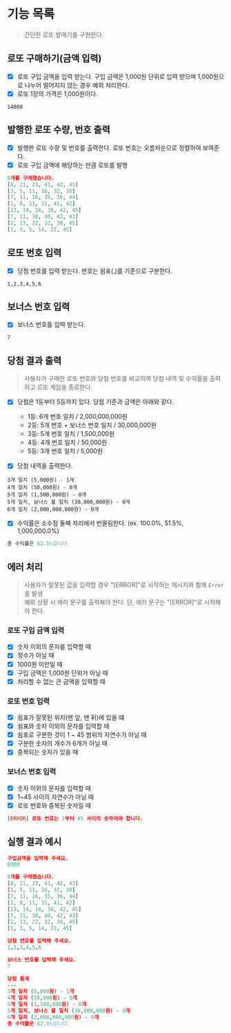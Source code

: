 # 기능 목록

> 간단한 로또 발매기를 구현한다.

## 로또 구매하기(금액 입력)

- [x] 로또 구입 금액을 입력 받는다. 구입 금액은 1,000원 단위로 입력 받으며 1,000원으로 나누어 떨어지지 않는 경우 예외 처리한다.
- [x] 로또 1장의 가격은 1,000원이다.

```
14000
```

## 발행한 로또 수량, 번호 출력

- [x] 발행한 로또 수량 및 번호를 출력한다. 로또 번호는 오름차순으로 정렬하여 보여준다.
- [x] 로또 구입 금액에 해당하는 만큼 로또를 발행

```prolog
8개를 구매했습니다.
[8, 21, 23, 41, 42, 43]
[3, 5, 11, 16, 32, 38]
[7, 11, 16, 35, 36, 44]
[1, 8, 11, 31, 41, 42]
[13, 14, 16, 38, 42, 45]
[7, 11, 30, 40, 42, 43]
[2, 13, 22, 32, 38, 45]
[1, 3, 5, 14, 22, 45]
```

## 로또 번호 입력

- [x] 당첨 번호를 입력 받는다. 번호는 쉼표(,)를 기준으로 구분한다.

```
1,2,3,4,5,6
```

## 보너스 번호 입력

- [x] 보너스 번호를 입력 받는다.

```
7
```

## 당첨 결과 출력

> 사용자가 구매한 로또 번호와 당첨 번호를 비교하여 당첨 내역 및 수익률을 출력하고 로또 게임을 종료한다.

- [x] 당첨은 1등부터 5등까지 있다. 당첨 기준과 금액은 아래와 같다.

  - 1등: 6개 번호 일치 / 2,000,000,000원
  - 2등: 5개 번호 + 보너스 번호 일치 / 30,000,000원
  - 3등: 5개 번호 일치 / 1,500,000원
  - 4등: 4개 번호 일치 / 50,000원
  - 5등: 3개 번호 일치 / 5,000원

- [x] 당첨 내역을 출력한다.

```
3개 일치 (5,000원) - 1개
4개 일치 (50,000원) - 0개
5개 일치 (1,500,000원) - 0개
5개 일치, 보너스 볼 일치 (30,000,000원) - 0개
6개 일치 (2,000,000,000원) - 0개
```

- [x] 수익률은 소수점 둘째 자리에서 반올림한다. (ex. 100.0%, 51.5%, 1,000,000.0%)

```erlang
총 수익률은 62.5%입니다.
```

## 에러 처리

> 사용자가 잘못된 값을 입력할 경우 "[ERROR]"로 시작하는 메시지와 함께 `Error`를 발생  
> 예외 상황 시 에러 문구를 출력해야 한다. 단, 에러 문구는 "[ERROR]"로 시작해야 한다.

### 로또 구입 금액 입력

- [x] 숫자 이외의 문자를 입력할 때
- [x] 정수가 아닐 때
- [x] 1000원 미만일 때
- [x] 구입 금액은 1,000원 단위가 아닐 때
- [x] 처리할 수 없는 큰 금액을 입력할 때

### 로또 번호 입력

- [x] 쉼표가 잘못된 위치(맨 앞, 맨 뒤)에 있을 떄
- [x] 쉼표와 숫자 이외의 문자를 입력할 때
- [x] 쉼표로 구분한 것이 1 ~ 45 범위의 자연수가 아닐 때
- [x] 구분한 숫자의 개수가 6개가 아닐 때
- [x] 중복되는 숫자가 있을 때

### 보너스 번호 입력

- [x] 숫자 이외의 문자를 입력할 때
- [x] 1~45 사이의 자연수가 아닐 때
- [x] 로또 번호와 중복된 숫자일 때

```prolog
[ERROR] 로또 번호는 1부터 45 사이의 숫자여야 합니다.
```

## **실행 결과 예시**

```prolog
구입금액을 입력해 주세요.
8000

8개를 구매했습니다.
[8, 21, 23, 41, 42, 43]
[3, 5, 11, 16, 32, 38]
[7, 11, 16, 35, 36, 44]
[1, 8, 11, 31, 41, 42]
[13, 14, 16, 38, 42, 45]
[7, 11, 30, 40, 42, 43]
[2, 13, 22, 32, 38, 45]
[1, 3, 5, 14, 22, 45]

당첨 번호를 입력해 주세요.
1,2,3,4,5,6

보너스 번호를 입력해 주세요.
7

당첨 통계
---
3개 일치 (5,000원) - 1개
4개 일치 (50,000원) - 0개
5개 일치 (1,500,000원) - 0개
5개 일치, 보너스 볼 일치 (30,000,000원) - 0개
6개 일치 (2,000,000,000원) - 0개
총 수익률은 62.5%입니다.

```
